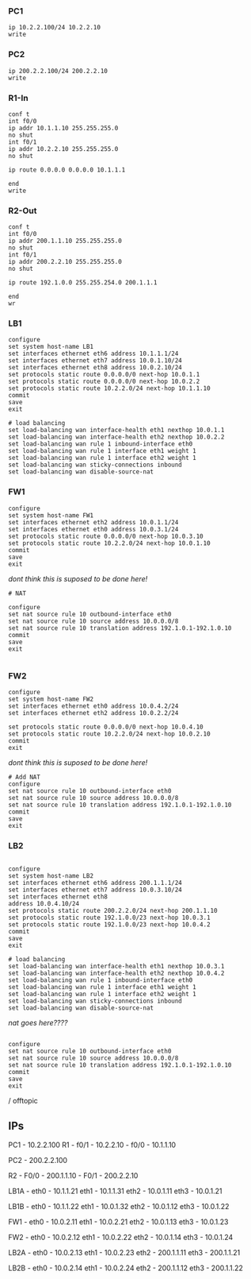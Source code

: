 
### PC1
```
ip 10.2.2.100/24 10.2.2.10
write
```

### PC2

```
ip 200.2.2.100/24 200.2.2.10
write
```

### R1-In

```
conf t
int f0/0
ip addr 10.1.1.10 255.255.255.0
no shut
int f0/1
ip addr 10.2.2.10 255.255.255.0
no shut

ip route 0.0.0.0 0.0.0.0 10.1.1.1

end
write
```

### R2-Out

```
conf t
int f0/0
ip addr 200.1.1.10 255.255.255.0
no shut
int f0/1
ip addr 200.2.2.10 255.255.255.0
no shut

ip route 192.1.0.0 255.255.254.0 200.1.1.1

end
wr

```

### LB1

```
configure
set system host-name LB1  
set interfaces ethernet eth6 address 10.1.1.1/24  
set interfaces ethernet eth7 address 10.0.1.10/24  
set interfaces ethernet eth8 address 10.0.2.10/24  
set protocols static route 0.0.0.0/0 next-hop 10.0.1.1  
set protocols static route 0.0.0.0/0 next-hop 10.0.2.2  
set protocols static route 10.2.2.0/24 next-hop 10.1.1.10
commit  
save
exit
```

```
# load balancing
set load-balancing wan interface-health eth1 nexthop 10.0.1.1  
set load-balancing wan interface-health eth2 nexthop 10.0.2.2  
set load-balancing wan rule 1 inbound-interface eth0  
set load-balancing wan rule 1 interface eth1 weight 1  
set load-balancing wan rule 1 interface eth2 weight 1  
set load-balancing wan sticky-connections inbound  
set load-balancing wan disable-source-nat
```


### FW1

```
configure
set system host-name FW1  
set interfaces ethernet eth2 address 10.0.1.1/24  
set interfaces ethernet eth0 address 10.0.3.1/24  
set protocols static route 0.0.0.0/0 next-hop 10.0.3.10  
set protocols static route 10.2.2.0/24 next-hop 10.0.1.10  
commit  
save
exit
```

*dont think this is suposed to be done here!*
```
# NAT

configure  
set nat source rule 10 outbound-interface eth0  
set nat source rule 10 source address 10.0.0.0/8  
set nat source rule 10 translation address 192.1.0.1-192.1.0.10  
commit  
save
exit


```



### FW2

```
configure  
set system host-name FW2  
set interfaces ethernet eth0 address 10.0.4.2/24  
set interfaces ethernet eth2 address 10.0.2.2/24  

set protocols static route 0.0.0.0/0 next-hop 10.0.4.10  
set protocols static route 10.2.2.0/24 next-hop 10.0.2.10  
commit  
exit
```


*dont think this is suposed to be done here!*
```
# Add NAT
configure  
set nat source rule 10 outbound-interface eth0  
set nat source rule 10 source address 10.0.0.0/8  
set nat source rule 10 translation address 192.1.0.1-192.1.0.10  
commit  
save
exit
``` 


### LB2
```

configure
set system host-name LB2  
set interfaces ethernet eth6 address 200.1.1.1/24  
set interfaces ethernet eth7 address 10.0.3.10/24  
set interfaces ethernet eth8
address 10.0.4.10/24  
set protocols static route 200.2.2.0/24 next-hop 200.1.1.10  
set protocols static route 192.1.0.0/23 next-hop 10.0.3.1  
set protocols static route 192.1.0.0/23 next-hop 10.0.4.2
commit
save
exit
```

```
# load balancing
set load-balancing wan interface-health eth1 nexthop 10.0.3.1  
set load-balancing wan interface-health eth2 nexthop 10.0.4.2  
set load-balancing wan rule 1 inbound-interface eth0  
set load-balancing wan rule 1 interface eth1 weight 1  
set load-balancing wan rule 1 interface eth2 weight 1  
set load-balancing wan sticky-connections inbound  
set load-balancing wan disable-source-nat
```


*nat goes here????*

```

configure  
set nat source rule 10 outbound-interface eth0  
set nat source rule 10 source address 10.0.0.0/8  
set nat source rule 10 translation address 192.1.0.1-192.1.0.10  
commit  
save
exit
```





/ offtopic


## IPs
PC1 - 10.2.2.100
R1 - f0/1 - 10.2.2.10
	 - f0/0 - 10.1.1.10

PC2 - 200.2.2.100

R2 - F0/0 - 200.1.1.10
	 - F0/1 - 200.2.2.10

LB1A - eth0 - 10.1.1.21
		    eth1 - 10.1.1.31
		    eth2 - 10.0.1.11
		    eth3 - 10.0.1.21
		    
LB1B - eth0 - 10.1.1.22
			eth1 - 10.0.1.32
			eth2 - 10.0.1.12
			eth3 - 10.0.1.22
			
FW1 -  eth0 -  10.0.2.11
		   eth1 -  10.0.2.21
		   eth2 -  10.0.1.13
		   eth3 -  10.0.1.23
		   
FW2 -  eth0 -  10.0.2.12
		   eth1 -  10.0.2.22
		   eth2 -  10.0.1.14
		   eth3 -  10.0.1.24
		   
LB2A - eth0 -  10.0.2.13
		   eth1 -  10.0.2.23
		   eth2 -  200.1.1.11
		   eth3 -  200.1.1.21
		   
LB2B - eth0 -  10.0.2.14
		   eth1 -  10.0.2.24
		   eth2 -  200.1.1.12
		   eth3 -  200.1.1.22
